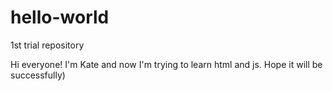# hello-world
1st trial repository

Hi everyone!
I'm Kate and now I'm trying to learn html and js.
Hope it will be sucсessfully) 
